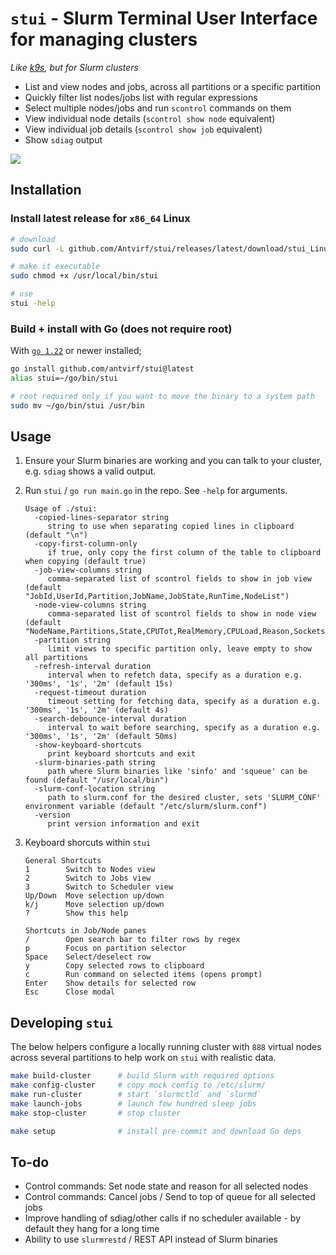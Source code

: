 # `stui` - Slurm Terminal User Interface for managing clusters

*Like [k9s](https://k9scli.io/), but for Slurm clusters*

- List and view nodes and jobs, across all partitions or a specific partition
- Quickly filter list nodes/jobs list with regular expressions
- Select multiple nodes/jobs and run `scontrol` commands on them
- View individual node details (`scontrol show node` equivalent)
- View individual job details (`scontrol show job` equivalent)
- Show `sdiag` output

![](./assets/demo.gif)

## Installation

### Install latest release for `x86_64` Linux

```bash
# download
sudo curl -L github.com/Antvirf/stui/releases/latest/download/stui_Linux_x86_64 -o /usr/local/bin/stui

# make it executable
sudo chmod +x /usr/local/bin/stui

# use
stui -help
```

### Build + install with Go (does not require root)

With [`go 1.22`](https://go.dev/doc/install) or newer installed;

```bash
go install github.com/antvirf/stui@latest
alias stui=~/go/bin/stui

# root required only if you want to move the binary to a system path
sudo mv ~/go/bin/stui /usr/bin
```

## Usage

1. Ensure your Slurm binaries are working and you can talk to your cluster, e.g. `sdiag` shows a valid output.

2. Run `stui` / `go run main.go` in the repo. See `-help` for arguments.

    <!-- REPLACE_START -->
    ```
    Usage of ./stui:
      -copied-lines-separator string
         string to use when separating copied lines in clipboard (default "\n")
      -copy-first-column-only
         if true, only copy the first column of the table to clipboard when copying (default true)
      -job-view-columns string
         comma-separated list of scontrol fields to show in job view (default "JobId,UserId,Partition,JobName,JobState,RunTime,NodeList")
      -node-view-columns string
         comma-separated list of scontrol fields to show in node view (default "NodeName,Partitions,State,CPUTot,RealMemory,CPULoad,Reason,Sockets,CoresPerSocket,ThreadsPerCore,Gres")
      -partition string
         limit views to specific partition only, leave empty to show all partitions
      -refresh-interval duration
         interval when to refetch data, specify as a duration e.g. '300ms', '1s', '2m' (default 15s)
      -request-timeout duration
         timeout setting for fetching data, specify as a duration e.g. '300ms', '1s', '2m' (default 4s)
      -search-debounce-interval duration
         interval to wait before searching, specify as a duration e.g. '300ms', '1s', '2m' (default 50ms)
      -show-keyboard-shortcuts
         print keyboard shortcuts and exit
      -slurm-binaries-path string
         path where Slurm binaries like 'sinfo' and 'squeue' can be found (default "/usr/local/bin")
      -slurm-conf-location string
         path to slurm.conf for the desired cluster, sets 'SLURM_CONF' environment variable (default "/etc/slurm/slurm.conf")
      -version
         print version information and exit
    ```
    <!-- REPLACE_END -->

3. Keyboard shorcuts within `stui`

    <!-- REPLACE_SHORTCUTS_START -->
    ```
    General Shortcuts
    1        Switch to Nodes view
    2        Switch to Jobs view
    3        Switch to Scheduler view
    Up/Down  Move selection up/down
    k/j      Move selection up/down
    ?        Show this help
    
    Shortcuts in Job/Node panes
    /        Open search bar to filter rows by regex
    p        Focus on partition selector
    Space    Select/deselect row
    y        Copy selected rows to clipboard
    c        Run command on selected items (opens prompt)
    Enter    Show details for selected row
    Esc      Close modal
    
    ```
    <!-- REPLACE_SHORTCUTS_END -->

## Developing `stui`

The below helpers configure a locally running cluster with `888` virtual nodes across several partitions to help work on `stui` with realistic data.

```bash
make build-cluster      # build Slurm with required options
make config-cluster     # copy mock config to /etc/slurm/
make run-cluster        # start `slurmctld` and `slurmd`
make launch-jobs        # launch few hundred sleep jobs
make stop-cluster       # stop cluster

make setup              # install pre-commit and download Go deps
```

## To-do

- Control commands: Set node state and reason for all selected nodes
- Control commands: Cancel jobs / Send to top of queue for all selected jobs
- Improve handling of sdiag/other calls if no scheduler available - by default they hang for a long time
- Ability to use `slurmrestd` / REST API instead of Slurm binaries
